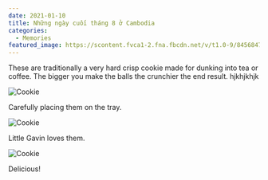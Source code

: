 ```yaml
---
date: 2021-01-10
title: Những ngày cuối tháng 8 ở Cambodia
categories:
  - Memories
featured_image: https://scontent.fvca1-2.fna.fbcdn.net/v/t1.0-9/84568476_893754034376066_3936482103973117952_o.jpg?_nc_cat=104&ccb=2&_nc_sid=730e14&_nc_ohc=TiAHQFD4LocAX8cig2A&_nc_ht=scontent.fvca1-2.fna&oh=c182959047e65152b630788d98dac450&oe=60214C65
---
```

These are traditionally a very hard crisp cookie made for dunking into tea or coffee. The bigger you make the balls the crunchier the end result. hjkhjkhjk

![Cookie](https://source.unsplash.com/euGck1ifvp0)

Carefully placing them on the tray.

![Cookie](https://source.unsplash.com/RUPPakds28k)

Little Gavin loves them.

![Cookie](https://source.unsplash.com/YnrSLOAjOEA)

Delicious!